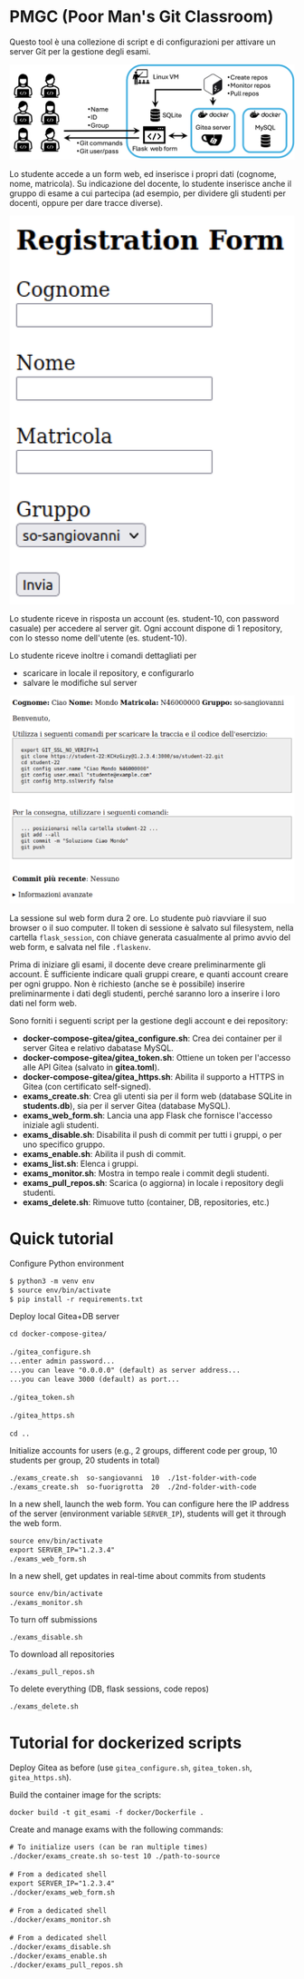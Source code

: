 # PMGC (Poor Man's Git Classroom)

Questo tool è una collezione di script e di configurazioni per attivare un server Git per la gestione degli esami.

![Overview](/images/overview.png)


Lo studente accede a un form web, ed inserisce i propri dati (cognome, nome, matricola). Su indicazione del docente, lo studente inserisce anche il gruppo di esame a cui partecipa (ad esempio, per dividere gli studenti per docenti, oppure per dare tracce diverse).

![Demo form](/images/demo-form.png)



Lo studente riceve in risposta un account (es. student-10, con password casuale) per accedere al server git. Ogni account dispone di 1 repository, con lo stesso nome dell'utente (es. student-10).

Lo studente riceve inoltre i comandi dettagliati per
- scaricare in locale il repository, e configurarlo
- salvare le modifiche sul server

![Demo git](/images/demo-git.png)


La sessione sul web form dura 2 ore. Lo studente può riavviare il suo browser o il suo computer. Il token di sessione è salvato sul filesystem, nella cartella `flask_session`, con chiave generata casualmente al primo avvio del web form, e salvata nel file `.flaskenv`.

Prima di iniziare gli esami, il docente deve creare preliminarmente gli account. È sufficiente indicare quali gruppi creare, e quanti account creare per ogni gruppo. Non è richiesto (anche se è possibile) inserire preliminarmente i dati degli studenti, perché saranno loro a inserire i loro dati nel form web. 

Sono forniti i seguenti script per la gestione degli account e dei repository:
- **docker-compose-gitea/gitea_configure.sh**: Crea dei container per il server Gitea e relativo dabatase MySQL.
- **docker-compose-gitea/gitea_token.sh**: Ottiene un token per l'accesso alle API Gitea (salvato in **gitea.toml**).
- **docker-compose-gitea/gitea_https.sh**: Abilita il supporto a HTTPS in Gitea (con certificato self-signed).
- **exams_create.sh**: Crea gli utenti sia per il form web (database SQLite in **students.db**), sia per il server Gitea (database MySQL).
- **exams_web_form.sh**: Lancia una app Flask che fornisce l'accesso iniziale agli studenti.
- **exams_disable.sh**: Disabilita il push di commit per tutti i gruppi, o per uno specifico gruppo.
- **exams_enable.sh**: Abilita il push di commit.
- **exams_list.sh**: Elenca i gruppi.
- **exams_monitor.sh**: Mostra in tempo reale i commit degli studenti.
- **exams_pull_repos.sh**: Scarica (o aggiorna) in locale i repository degli studenti.
- **exams_delete.sh**: Rimuove tutto (container, DB, repositories, etc.)


# Quick tutorial

Configure Python environment

```
$ python3 -m venv env
$ source env/bin/activate
$ pip install -r requirements.txt
```


Deploy local Gitea+DB server

```
cd docker-compose-gitea/

./gitea_configure.sh
...enter admin password...
...you can leave "0.0.0.0" (default) as server address...
...you can leave 3000 (default) as port...

./gitea_token.sh

./gitea_https.sh

cd ..
```



Initialize accounts for users (e.g., 2 groups, different code per group, 10 students per group, 20 students in total)
```
./exams_create.sh  so-sangiovanni  10  ./1st-folder-with-code
./exams_create.sh  so-fuorigrotta  20  ./2nd-folder-with-code
```

In a new shell, launch the web form. You can configure here the IP address of the server (environment variable `SERVER_IP`), students will get it through the web form.
```
source env/bin/activate
export SERVER_IP="1.2.3.4"
./exams_web_form.sh
```

In a new shell, get updates in real-time about commits from students
```
source env/bin/activate
./exams_monitor.sh
```

To turn off submissions
```
./exams_disable.sh
```

To download all repositories
```
./exams_pull_repos.sh
```


To delete everything (DB, flask sessions, code repos)
```
./exams_delete.sh
```


# Tutorial for dockerized scripts

Deploy Gitea as before (use `gitea_configure.sh`, `gitea_token.sh`, `gitea_https.sh`).

Build the container image for the scripts:
```
docker build -t git_esami -f docker/Dockerfile .
```

Create and manage exams with the following commands:
```
# To initialize users (can be ran multiple times)
./docker/exams_create.sh so-test 10 ./path-to-source

# From a dedicated shell
export SERVER_IP="1.2.3.4"
./docker/exams_web_form.sh

# From a dedicated shell
./docker/exams_monitor.sh

# From a dedicated shell
./docker/exams_disable.sh
./docker/exams_enable.sh
./docker/exams_pull_repos.sh

```

